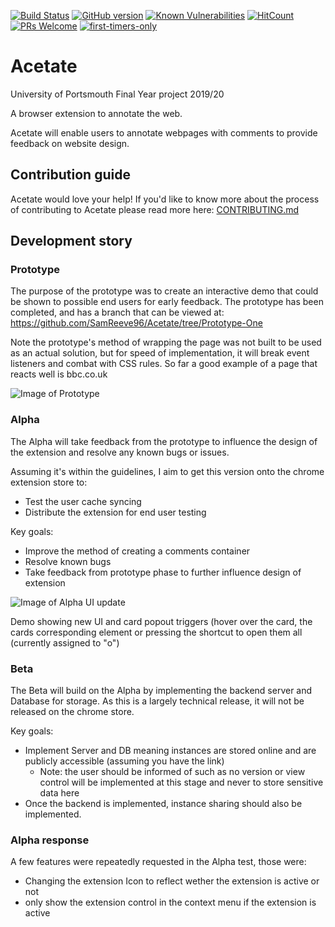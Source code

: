 [![Build Status](https://travis-ci.org/SamReeve96/Acetate.svg?branch=master)](https://travis-ci.org/SamReeve96/Acetate)
[![GitHub version](https://badge.fury.io/gh/SamReeve96%2FAcetate.svg)](https://badge.fury.io/gh/SamReeve96%2FAcetate)
[![Known Vulnerabilities](https://snyk.io/test/github/SamReeve96/Acetate/badge.svg)](https://snyk.io/test/github/SamReeve96/Acetate)
[![HitCount](http://hits.dwyl.com/SamReeve96/Acetate.svg)](http://hits.dwyl.com/SamReeve96/Acetate)
[![PRs Welcome](https://img.shields.io/badge/PRs-welcome-brightgreen.svg?style=flat-square)](http://makeapullrequest.com)
[![first-timers-only](https://img.shields.io/badge/first--timers--only-friendly-blue.svg?style=flat-square)](https://www.firsttimersonly.com/)

# Acetate

University of Portsmouth Final Year project 2019/20

A browser extension to annotate the web.

Acetate will enable users to annotate webpages with comments to provide feedback on website design.

## Contribution guide
Acetate would love your help! 
If you'd like to know more about the process of contributing to Acetate please read more here: [CONTRIBUTING.md](https://github.com/SamReeve96/Acetate/blob/master/CONTRIBUTING.md)

## Development story
### Prototype

The purpose of the prototype was to create an interactive demo that could be shown to possible end users for early feedback. The prototype has been completed, and has a branch that can be viewed at: https://github.com/SamReeve96/Acetate/tree/Prototype-One

Note the prototype's method of wrapping the page was not built to be used as an actual solution, but for speed of implementation, it will break event listeners and combat with CSS rules. So far a good example of a page that reacts well is bbc.co.uk

![Image of Prototype](https://github.com/SamReeve96/Acetate/blob/master/Misc%20Resources/Images/PrototypeOneScreenshot-20012020.png?raw=true)

### Alpha
The Alpha will take feedback from the prototype to influence the design of the extension and resolve any known bugs or issues.

Assuming it's within the guidelines, I aim to get this version onto the chrome extension store to:
- Test the user cache syncing 
- Distribute the extension for end user testing

Key goals:
- Improve the method of creating a comments container
- Resolve known bugs
- Take feedback from prototype phase to further influence design of extension

![Image of Alpha UI update](https://github.com/SamReeve96/Acetate/blob/master/Misc%20Resources/Images/AcetateUIAlphaUpdate.gif?raw=true)

Demo showing new UI and card popout triggers (hover over the card, the cards corresponding element or pressing the shortcut to open them all (currently assigned to "o")

### Beta
The Beta will build on the Alpha by implementing the backend server and Database for storage. As this is a largely technical release, it will not be released on the chrome store.

Key goals:
- Implement Server and DB meaning instances are stored online and are publicly accessible (assuming you have the link)
  - Note: the user should be informed of such as no version or view control will be implemented at this stage and never to store sensitive data here
- Once the backend is implemented, instance sharing should also be implemented.


### Alpha response
A few features were repeatedly requested in the Alpha test, those were:
- Changing the extension Icon to reflect wether the extension is active or not
- only show the extension control in the context menu if the extension is active
